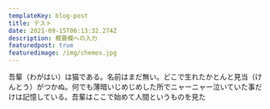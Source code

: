 ```yaml
---
templateKey: blog-post
title: テスト
date: 2021-09-15T06:13:32.274Z
description: 概要欄への入力
featuredpost: true
featuredimage: /img/chemex.jpg
---
```

吾輩（わがはい）は猫である。名前はまだ無い。どこで生れたかとんと見当（けんとう）がつかぬ。何でも薄暗いじめじめした所でニャーニャー泣いていた事だけは記憶している。吾輩はここで始めて人間というものを見た